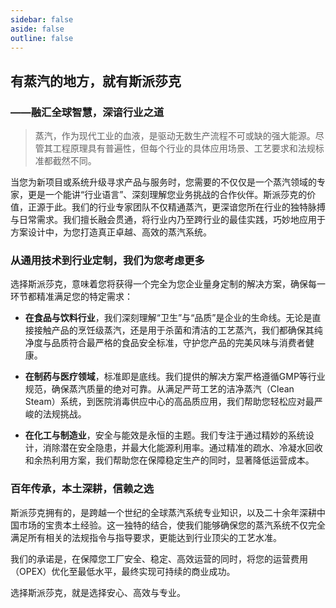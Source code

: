 ```yaml
---
sidebar: false
aside: false
outline: false
---
```


<HeroImage 
  imageUrl="/d/file/p/2015-04-09/7c2ab1b1ed01cc33a8dcc30d8b28c92f.jpg"
  title="行业"
/>

## 有蒸汽的地方，就有斯派莎克

### ——融汇全球智慧，深谙行业之道

> 蒸汽，作为现代工业的血液，是驱动无数生产流程不可或缺的强大能源。尽管其工程原理具有普遍性，但每个行业的具体应用场景、工艺要求和法规标准都截然不同。

当您为新项目或系统升级寻求产品与服务时，您需要的不仅仅是一个蒸汽领域的专家，更是一个能讲“行业语言”、深刻理解您业务挑战的合作伙伴。斯派莎克的价值，正源于此。我们的行业专家团队不仅精通蒸汽，更深谙您所在行业的独特脉搏与日常需求。我们擅长融会贯通，将行业内乃至跨行业的最佳实践，巧妙地应用于方案设计中，为您打造真正卓越、高效的蒸汽系统。

### 从通用技术到行业定制，我们为您考虑更多

选择斯派莎克，意味着您将获得一个完全为您企业量身定制的解决方案，确保每一环节都精准满足您的特定需求：

- **在食品与饮料行业**，我们深刻理解“卫生”与“品质”是企业的生命线。无论是直接接触产品的烹饪级蒸汽，还是用于杀菌和清洁的工艺蒸汽，我们都确保其纯净度与品质符合最严格的食品安全标准，守护您产品的完美风味与消费者健康。

- **在制药与医疗领域**，标准即是底线。我们提供的解决方案严格遵循GMP等行业规范，确保蒸汽质量的绝对可靠。从满足严苛工艺的洁净蒸汽（Clean Steam）系统，到医院消毒供应中心的高品质应用，我们帮助您轻松应对最严峻的法规挑战。

- **在化工与制造业**，安全与能效是永恒的主题。我们专注于通过精妙的系统设计，消除潜在安全隐患，并最大化能源利用率。通过精准的疏水、冷凝水回收和余热利用方案，我们帮助您在保障稳定生产的同时，显著降低运营成本。

### 百年传承，本土深耕，信赖之选

斯派莎克拥有的，是跨越一个世纪的全球蒸汽系统专业知识，以及二十余年深耕中国市场的宝贵本土经验。这一独特的结合，使我们能够确保您的蒸汽系统不仅完全满足所有相关的法规指令与指导要求，更能达到行业顶尖的工艺水准。

我们的承诺是，在保障您工厂安全、稳定、高效运营的同时，将您的运营费用（OPEX）优化至最低水平，最终实现可持续的商业成功。

选择斯派莎克，就是选择安心、高效与专业。
